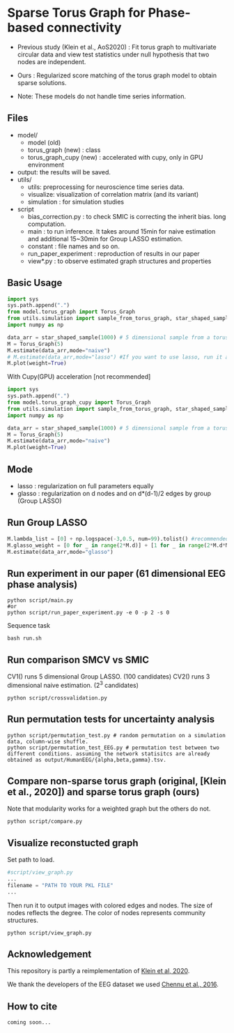 # Sparse Torus Graph for Phase-based connectivity

* Previous study (Klein et al., AoS2020) : Fit torus graph to multivariate circular data and view test statistics under null hypothesis that two nodes are independent. 

* Ours : Regularized score matching of the torus graph model to obtain sparse solutions.

* Note: These models do not handle time series information.

## Files
- model/
    - model (old)
    - torus_graph (new) : class
    - torus_graph_cupy (new) : accelerated with cupy, only in GPU environment
- output: the results will be saved.
- utils/
    - utils: preprocessing for neuroscience time series data. 
    - visualize: visualization of correlation matrix (and its variant)
    - simulation : for simulation studies
- script
    - bias_correction.py : to check SMIC is correcting the inherit bias. long computation.
    - main : to run inference. It takes around 15min for naive estimation and additional 15~30min for Group LASSO estimation.
    - constant : file names and so on.
    - run_paper_experiment : reproduction of results in our paper
    - view*.py : to observe estimated graph structures and properties

## Basic Usage
```python
import sys
sys.path.append(".")
from model.torus_graph import Torus_Graph
from utils.simulation import sample_from_torus_graph, star_shaped_sample
import numpy as np       

data_arr = star_shaped_sample(1000) # 5 dimensional sample from a torus graph
M = Torus_Graph(5)
M.estimate(data_arr,mode="naive")
# M.estimate(data_arr,mode="lasso") #If you want to use lasso, run it after naive estimation, otherwise it fails.
M.plot(weight=True)
```

With Cupy(GPU) acceleration [not recommended]
```python
import sys
sys.path.append(".")
from model.torus_graph_cupy import Torus_Graph
from utils.simulation import sample_from_torus_graph, star_shaped_sample
import numpy as np       

data_arr = star_shaped_sample(1000) # 5 dimensional sample from a torus graph
M = Torus_Graph(5)
M.estimate(data_arr,mode="naive")
M.plot(weight=True)
```

## Mode
- lasso : regularization on full parameters equally
- glasso : regularization on d nodes and on d*(d-1)/2 edges by group (Group LASSO)

## Run Group LASSO
```python
M.lambda_list = [0] + np.logspace(-3,0.5, num=99).tolist() #recommended canditate set of lambdas
M.glasso_weight = [0 for _ in range(2*M.d)] + [1 for _ in range(2*M.d*M.d-2*M.d)] #recommended weight setting of regularization terms
M.estimate(data_arr,mode="glasso")
```

## Run experiment in our paper (61 dimensional EEG phase analysis)
```
python script/main.py
#or
python script/run_paper_experiment.py -e 0 -p 2 -s 0
```
Sequence task
```
bash run.sh
```


## Run comparison SMCV vs SMIC
CV1() runs 5 dimensional Group LASSO.  (100 candidates)
CV2() runs 3 dimensional naive estimation. ($2^3$ candidates)

```
python script/crossvalidation.py
```

## Run permutation tests for uncertainty analysis
```
python script/permutation_test.py # random permutation on a simulation data, column-wise shuffle.
python script/permutation_test_EEG.py # permutation test between two different conditions. assuming the network statisitcs are already obtained as output/HumanEEG/{alpha,beta,gamma}.tsv.
```

## Compare non-sparse torus graph (original, [Klein et al., 2020]) and sparse torus graph (ours)
Note that modularity works for a weighted graph but the others do not.
```
python script/compare.py
```

## Visualize reconstucted graph
Set path to load.
```python
#script/view_graph.py
...
filename = "PATH TO YOUR PKL FILE"
...
```
Then run it to output images with colored edges and nodes. The size of nodes reflects the degree. The color of nodes represents community structures.
```
python script/view_graph.py
```

## Acknowledgement
This repository is partly a reimplementation of [Klein et al, 2020](https://projecteuclid.org/journals/annals-of-applied-statistics/volume-14/issue-2/Torus-graphs-for-multivariate-phase-coupling-analysis/10.1214/19-AOAS1300.full).

We thank the developers of the EEG dataset we used [Chennu et al., 2016](https://www.repository.cam.ac.uk/items/b7817912-50b5-423b-882e-978fb39a49df).


## How to cite
```
coming soon...
```
